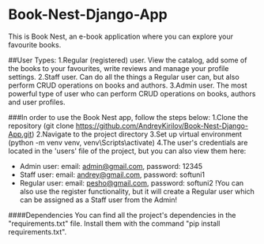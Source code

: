 # Book-Nest-Django-App
This is Book Nest, an e-book application where you can explore your favourite books.

##User Types:
1.Regular (registered) user. View the catalog, add some of the books to your favourites, write reviews and manage your profile settings.
2.Staff user. Can do all the things a Regular user can, but also perform CRUD operations on books and authors.
3.Admin user. The most powerful type of user who can perform CRUD operations on books, authors and user profiles.

###In order to use the Book Nest app, follow the steps below:
1.Clone the repository (git clone https://github.com/AndreyKirilov/Book-Nest-Django-App.git)
2.Navigate to the project directory
3.Set up virtual environment (python -m venv venv, venv\Scripts\activate)
4.The user's credentials are located in the 'users' file of the project, but you can also view them here:
  - Admin user: email: admin@gmail.com, password: 12345
  - Staff user: email: andrey@gmail.com, password: softuni1
  - Regular user: email: pesho@gmail.com, password: softuni2
  !You can also use the register functionality, but it will create a Regular user which can be assigned as a Staff user from the Admin!

####Dependencies
You can find all the project's dependencies in the "requirements.txt" file. Install them with the command "pip install requirements.txt".
